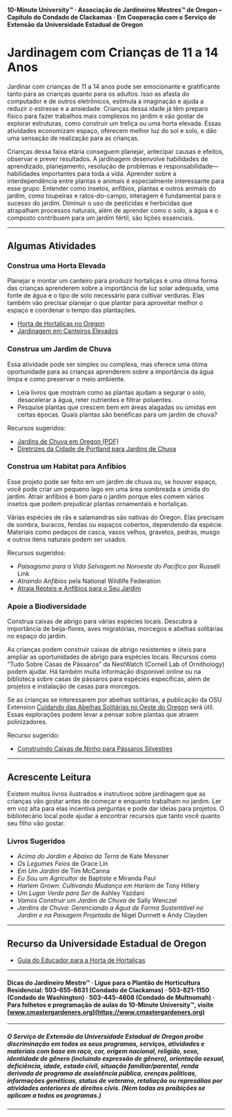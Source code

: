 #### 10-Minute University™ · Associação de Jardineiros Mestres™ de Oregon – Capítulo do Condado de Clackamas · Em Cooperação com o Serviço de Extensão da Universidade Estadual de Oregon

# Jardinagem com Crianças de 11 a 14 Anos

Jardinar com crianças de 11 a 14 anos pode ser emocionante e gratificante tanto para as crianças quanto para os adultos. Isso as afasta do computador e de outros eletrônicos, estimula a imaginação e ajuda a reduzir o estresse e a ansiedade. Crianças dessa idade já têm preparo físico para fazer trabalhos mais complexos no jardim e vão gostar de explorar estruturas, como construir um treliça ou uma horta elevada. Essas atividades economizam espaço, oferecem melhor luz do sol e solo, e dão uma sensação de realização para as crianças.

Crianças dessa faixa etária conseguem planejar, antecipar causas e efeitos, observar e prever resultados. A jardinagem desenvolve habilidades de aprendizado, planejamento, resolução de problemas e responsabilidade—habilidades importantes para toda a vida. Aprender sobre a interdependência entre plantas e animais é especialmente interessante para esse grupo. Entender como insetos, anfíbios, plantas e outros animais do jardim, como toupeiras e ratos-do-campo, interagem é fundamental para o sucesso do jardim. Diminuir o uso de pesticidas e herbicidas que atrapalham processos naturais, além de aprender como o solo, a água e o composto contribuem para um jardim fértil, são lições essenciais.

---

## Algumas Atividades

### Construa uma Horta Elevada

Planejar e montar um canteiro para produzir hortaliças é uma ótima forma das crianças aprenderem sobre a importância de luz solar adequada, uma fonte de água e o tipo de solo necessário para cultivar verduras. Elas também vão precisar planejar o que plantar para aproveitar melhor o espaço e coordenar o tempo das plantações.

- [Horta de Hortaliças no Oregon](https://catalog.extension.oregonstate.edu/sites/catalog/files/project/pdf/ec871.pdf)
- [Jardinagem em Canteiros Elevados](https://catalog.extension.oregonstate.edu/fs270)

### Construa um Jardim de Chuva

Essa atividade pode ser simples ou complexa, mas oferece uma ótima oportunidade para as crianças aprenderem sobre a importância da água limpa e como preservar o meio ambiente.

- Leia livros que mostram como as plantas ajudam a segurar o solo, desacelerar a água, reter nutrientes e filtrar poluentes.
- Pesquise plantas que crescem bem em áreas alagadas ou úmidas em certas épocas. Quais plantas são benéficas para um jardim de chuva?

Recursos sugeridos:
- [Jardins de Chuva em Oregon (PDF)](https://seagrant.oregonstate.edu/sgpubs/oregon-rain-garden-guide)
- [Diretrizes da Cidade de Portland para Jardins de Chuva](https://www.portlandoregon.gov/bes/article/188636)

### Construa um Habitat para Anfíbios

Esse projeto pode ser feito em um jardim de chuva ou, se houver espaço, você pode criar um pequeno lago em uma área sombreada e úmida do jardim. Atrair anfíbios é bom para o jardim porque eles comem vários insetos que podem prejudicar plantas ornamentais e hortaliças.

Várias espécies de rãs e salamandras são nativas do Oregon. Elas precisam de sombra, buracos, fendas ou espaços cobertos, dependendo da espécie. Materiais como pedaços de casca, vasos velhos, gravetos, pedras, musgo e outros itens naturais podem ser usados.

Recursos sugeridos:
- *Paisagismo para a Vida Selvagem no Noroeste do Pacífico* por Russell Link
- *Atraindo Anfíbios* pela National Wildlife Federation
- [Atraia Répteis e Anfíbios para o Seu Jardim](https://www.google.com/search?q=why+are+amphibians+beneficial+to+the+garden+in+oregon%3Aedu)

### Apoie a Biodiversidade

Construa caixas de abrigo para várias espécies locais. Descubra a importância de beija-flores, aves migratórias, morcegos e abelhas solitárias no espaço do jardim.

As crianças podem construir caixas de abrigo resistentes e úteis para ampliar as oportunidades de abrigo para espécies locais. Recursos como “Tudo Sobre Casas de Pássaros” da NestWatch (Cornell Lab of Ornithology) podem ajudar. Há também muita informação disponível online ou na biblioteca sobre casas de pássaros para espécies específicas, além de projetos e instalação de casas para morcegos.

Se as crianças se interessarem por abelhas solitárias, a publicação da OSU Extension [Cuidando das Abelhas Solitárias no Oeste do Oregon](https://catalog.extension.oregonstate.edu/em9130) será útil. Essas explorações podem levar a pensar sobre plantas que atraem polinizadores.

Recurso sugerido:
- [Construindo Caixas de Ninho para Pássaros Silvestres](https://catalog.extension.oregonstate.edu/ec1556)

---

## Acrescente Leitura

Existem muitos livros ilustrados e instrutivos sobre jardinagem que as crianças vão gostar antes de começar e enquanto trabalham no jardim. Ler em voz alta para elas incentiva perguntas e pode dar ideias para projetos. O bibliotecário local pode ajudar a encontrar recursos que tanto você quanto seu filho vão gostar.

### Livros Sugeridos

- *Acima do Jardim e Abaixo da Terra* de Kate Messner
- *Os Legumes Feios* de Grace Lin
- *Em Um Jardim* de Tim McCanna
- *Eu Sou um Agricultor* de Baptiste e Miranda Paul
- *Harlem Grown: Cultivando Mudança em Harlem* de Tony Hillery
- *Um Lugar Verde para Ser* de Ashley Yazdani
- *Vamos Construir um Jardim de Chuva* de Sally Wenczel
- *Jardins de Chuva: Gerenciando a Água de Forma Sustentável no Jardim e na Paisagem Projetada* de Nigel Dunnett e Andy Clayden

---

## Recurso da Universidade Estadual de Oregon

- [Guia do Educador para a Horta de Hortaliças](https://catalog.extension.oregonstate.edu/em9032)

---

#### Dicas do Jardineiro Mestre™ · Ligue para o Plantão de Horticultura Residencial: 503-655-8631 (Condado de Clackamas) · 503-821-1150 (Condado de Washington) · 503-445-4608 (Condado de Multnomah) · Para folhetos e programação de aulas do 10-Minute University™, visite [www.cmastergardeners.org](https://www.cmastergardeners.org)

---

##### O Serviço de Extensão da Universidade Estadual de Oregon proíbe discriminação em todos os seus programas, serviços, atividades e materiais com base em raça, cor, origem nacional, religião, sexo, identidade de gênero (incluindo expressão de gênero), orientação sexual, deficiência, idade, estado civil, situação familiar/parental, renda derivada de programa de assistência pública, crenças políticas, informações genéticas, status de veterano, retaliação ou represálias por atividades anteriores de direitos civis. (Nem todas as proibições se aplicam a todos os programas.)
---